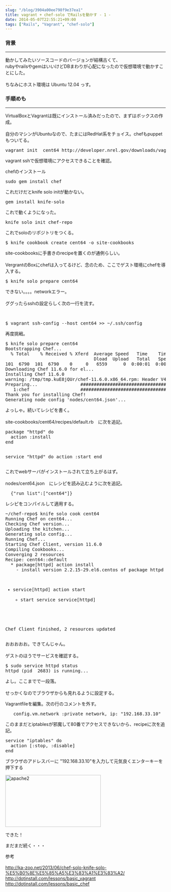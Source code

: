 ```yaml
---
slug: "/blog/3904a00ee798f9e37ea1"
title: vagrant + chef-solo でRailsを動かす - 1 -
date: 2014-05-07T22:55:21+09:00
tags: ["Rails", "Vagrant", "chef-solo"]
---
```


<h3>
<span id="背景" class="fragment"></span><a href="#%E8%83%8C%E6%99%AF"><i class="fa fa-link"></i></a>背景</h3>

<hr>

<p>動かしてみたいソースコードのバージョンが結構古くて、<br>
rubyやrailsやgemはいいけどDBまわりが心配になったので仮想環境で動かすことにした。<br><br>
ちなみにホスト環境は Ubuntu 12.04 っす。</p>

<h3>
<span id="手順めも" class="fragment"></span><a href="#%E6%89%8B%E9%A0%86%E3%82%81%E3%82%82"><i class="fa fa-link"></i></a>手順めも</h3>

<hr>

<p>VirtualBoxとVagrantは既にインストール済みだったので、まずはボックスの作成。<br><br>
自分のマシンがUbuntuなので、たまにはRedHat系をチョイス。chefもpuppetもついてる。</p>

<div class="code-frame" data-lang="text"><div class="highlight"><pre>vagrant init  cent64 http://developer.nrel.gov/downloads/vagrant-boxes/CentOS-6.4-x86_64-v20130427.box
</pre></div></div>

<p>vagrant sshで仮想環境にアクセスできることを確認。</p>

<p>chefのインストール</p>

<div class="code-frame" data-lang="text"><div class="highlight"><pre>sudo gem install chef
</pre></div></div>

<p>これだけだとknife solo initが動かない。</p>

<div class="code-frame" data-lang="text"><div class="highlight"><pre>gem install knife-solo
</pre></div></div>

<p>これで動くようになった。</p>

<div class="code-frame" data-lang="text"><div class="highlight"><pre>knife solo init chef-repo
</pre></div></div>

<p>これでsoloのリポジトリをつくる。</p>

<div class="code-frame" data-lang="text"><div class="highlight"><pre>$ knife cookbook create cent64 -o site-cookbooks
</pre></div></div>

<p>site-cookbooksに手書きのrecipeを置くのが通例らしい。<br><br>
VergrantのBoxにchefは入ってるけど、念のため、ここでゲスト環境にchefを導入する。</p>

<div class="code-frame" data-lang="text"><div class="highlight"><pre>$ knife solo prepare cent64
</pre></div></div>

<p>できない。。。。networkエラー。<br><br>
ググったらsshの設定らしく次の一行を流す。</p>

<p><br></p>

<div class="code-frame" data-lang="text"><div class="highlight"><pre>$ vagrant ssh-config --host cent64 &gt;&gt; ~/.ssh/config
</pre></div></div>

<p>再度挑戦。</p>

<div class="code-frame" data-lang="text"><div class="highlight"><pre>$ knife solo prepare cent64
Bootstrapping Chef...
  % Total    % Received % Xferd  Average Speed   Time    Time     Time  Current
                                 Dload  Upload   Total   Spent    Left  Speed
101  6790  101  6790    0     0   6559      0  0:00:01  0:00:01 --:--:-- 19795
Downloading Chef 11.6.0 for el...
Installing Chef 11.6.0
warning: /tmp/tmp.kuE8jQUr/chef-11.6.0.x86_64.rpm: Header V4 DSA/SHA1 Signature, key ID 83ef826a: NOKEY
Preparing...                ########################################### [100%]
   1:chef                   ########################################### [100%]
Thank you for installing Chef!
Generating node config 'nodes/cent64.json'...
</pre></div></div>

<p>よっしゃ。続いてレシピを書く。<br><br>
site-cookbooks/cent64/recipes/default.rb　に次を追記。</p>

<div class="code-frame" data-lang="text"><div class="highlight"><pre>package "httpd" do
  action :install
end

service "httpd" do
  action :start
end
</pre></div></div>

<p>これでwebサーバがインストールされて立ち上がるはず。<br><br>
nodes/cent64.json　にレシピを読み込むように次を追記。  </p>

<div class="code-frame" data-lang="text"><div class="highlight"><pre>  {"run_list":["cent64"]}
</pre></div></div>

<p>レシピをコンパイルして適用する。</p>

<div class="code-frame" data-lang="text"><div class="highlight"><pre>~/chef-repo$ knife solo cook cent64
Running Chef on cent64...
Checking Chef version...
Uploading the kitchen...
Generating solo config...
Running Chef...
Starting Chef Client, version 11.6.0
Compiling Cookbooks...
Converging 2 resources
Recipe: cent64::default
  * package[httpd] action install
    - install version 2.2.15-29.el6.centos of package httpd

  * service[httpd] action start
    - start service service[httpd]

Chef Client finished, 2 resources updated
</pre></div></div>

<p>おおおおお。できてんじゃん。<br><br>
ゲストのほうでサービスを確認する。</p>

<div class="code-frame" data-lang="text"><div class="highlight"><pre>$ sudo service httpd status
httpd (pid  2683) is running...
</pre></div></div>

<p>よし。ここまでで一段落。<br><br>
せっかくなのでブラウザからも見れるように設定する。  </p>

<p>Vagrantfileを編集。次の行のコメントを外す。  </p>

<div class="code-frame" data-lang="text"><div class="highlight"><pre>   config.vm.network :private_network, ip: "192.168.33.10"
</pre></div></div>

<p>このままだとiptablesが邪魔して80番でアクセスできないから、recipeに次を追記。</p>

<div class="code-frame" data-lang="text"><div class="highlight"><pre>service "iptables" do 
  action [:stop, :disable]
end
</pre></div></div>

<p>ブラウザのアドレスバーに "192.168.33.10"を入力して元気良くエンターキーを押下する</p>

<p><a href="http://sitedo3.s3.amazonaws.com/2013/10/apache2.png" rel="nofollow noopener" target="_blank"><img src="http://sitedo3.s3.amazonaws.com/2013/10/apache2-300x163.png" alt="apache2" width="300" height="163" data-canonical-src="http://sitedo3.s3.amazonaws.com/2013/10/apache2-300x163.png" loading="lazy"></a></p>

<p>できた！</p>

<p>まだまだ続く・・・</p>

<p>参考<br><br>
<a href="http://ka-zoo.net/2013/06/chef-solo-knife-solo-%E5%B0%8E%E5%85%A5%E3%83%A1%E3%83%A2/" title="http://ka-zoo.net/2013/06/chef-solo-knife-solo-%E5%B0%8E%E5%85%A5%E3%83%A1%E3%83%A2/ " rel="nofollow noopener" target="_blank"></a><a href="http://ka-zoo.net/2013/06/chef-solo-knife-solo-%E5%B0%8E%E5%85%A5%E3%83%A1%E3%83%A2/" class="autolink" rel="nofollow noopener" target="_blank">http://ka-zoo.net/2013/06/chef-solo-knife-solo-%E5%B0%8E%E5%85%A5%E3%83%A1%E3%83%A2/</a>  <br>
<a href="http://dotinstall.com/lessons/basic_vagrant" title="http://dotinstall.com/lessons/basic_vagrant  " rel="nofollow noopener" target="_blank"></a><a href="http://dotinstall.com/lessons/basic_vagrant" class="autolink" rel="nofollow noopener" target="_blank">http://dotinstall.com/lessons/basic_vagrant</a>  <br>
<a href="http://dotinstall.com/lessons/basic_chef" title="http://dotinstall.com/lessons/basic_chef  " rel="nofollow noopener" target="_blank"></a><a href="http://dotinstall.com/lessons/basic_chef" class="autolink" rel="nofollow noopener" target="_blank">http://dotinstall.com/lessons/basic_chef</a>   </p>
